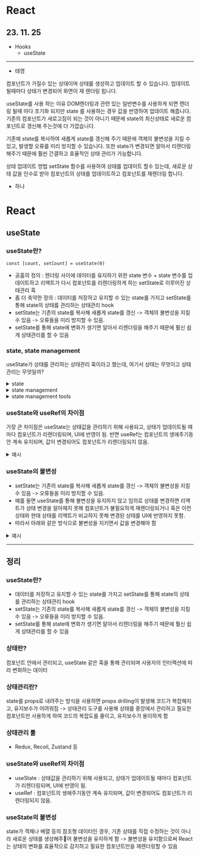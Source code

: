 # React

## 23. 11. 25

- Hooks
  - useState

---

- 태영

컴포넌트가 가질수 있는 상태이며 상태를 생성하고 업데이트 할 수 있습니다.
업데이트 될때마다 상태가 변경되어 화면이 재 렌더링 됩니다.

useState를 사용 하는 이유
DOM렌더링과 관련 있는 일반변수를 사용하게 되면 렌더링 될때 마다 초기화 되지만 state 를 사용하는 경우 값을 반영하여 업데이트 해줍니다.
기존의 컴포넌트가 새로고짐이 되는 것이 아니기 때문에 state의 최신상태로 새로운 컴포넌트로 갱신해 주는것에 더 가깝습니다.

기존에 state를 복사하여 새롭게 state를 갱신해 주기 때문에 객체의 불변성을 지킬 수 있고, 발생할 오류를 미리 방지할 수 있습니다.
또한 state가 변경되면 알아서 리렌더링 해주기 때문에 훨씬 간결하고 효율적인 상태 관리가 가능합니다.

상태 업데이트 방법
setState 함수를 사용하여 상태를 업데이트 할수 있는데, 새로운 상태 값을 인수로 받아 컴포넌트의 상태를 업데이트하고 컴포넌트를 재렌더링 합니다.

- 하나

# React

## useState

### useState란?

```
const [count, setCount] = useState(0)
```

- 공홈의 정의 : 렌더링 사이에 데이터를 유지하기 위한 state 변수 + state 변수를 업데이트하고 리액트가 다시 컴포넌트를 리렌더링하게 하는 setState로 이루어진 상태관리 훅
- 좀 더 축약한 정의 : 데이터를 저장하고 유지할 수 있는 state를 가지고 setState를 통해 state의 상태를 관리하는 상태관리 hook
- setState는 기존의 state를 복사해 새롭게 state를 갱신 -> 객체의 불변성을 지킬 수 있음 -> 오류들을 미리 방지할 수 있음.
- setState를 통해 state에 변화가 생기면 알아서 리렌더링을 해주기 때문에 훨신 쉽게 상태관리를 할 수 있음

### state, state management

useState가 상태를 관리하는 상태관리 훅이라고 했는데, 여기서 상태는 무엇이고 상태 관리는 무엇일까?

<details>
<summary>state</summary>
<div markdown="1">

<p>

> [props](https://legacy.reactjs.org/docs/components-and-props.html) (short for “properties”) and [state](https://legacy.reactjs.org/docs/state-and-lifecycle.html) are both plain JavaScript objects. While both hold information that influences the output of render, they are different in one important way: props get passed to the component (similar to function parameters) whereas state is managed within the component (similar to variables declared within a function).

리액트 공식홈페이지에서는 props와 state 둘 다 렌더링 결과에 영향을 끼치는 일반 자바스크립트 객체라고 정의함.
즉, 둘 다 컴포넌트의 렌더링에 영향을 미치는 데이터임.

props와 state의 차이점은 props는 부모에서 자식컴포넌트로 내려주는 데이터이며, 내려받은 컴포넌트에서 수정이 불가능함
state는 컴포넌트 안에서 관리되는 (함수에서 선언된 변수처럼) 데이터임. useState 같은 훅을 통해 관리되고 사용자의 인터랙션에 따라 변화함 .

즉, state는 사용자와의 인터랙션을 통해 변화하는 데이터임.
예를 들면 좋아요를 누르면 갯수가 변화한다든지, 장바구니에 제품을 담을 때 제품이 추가되고, 삭제할 때는 제품이 삭제되는 등 사용자와의 인터랙션을 통해 상태가 변화하는 것을 볼 수 있음

</p>

</div>
</details>

<details>
<summary>state management</summary>
<div markdown="2">

<p>그렇다면 왜 상태관리가 필요할까?</p>
<p>프로젝트가 커질 수록 상태가 복잡해지기 때문에 효율적으로 상태를 관리하기 위해서 필요함</p>
<p>예를 들어 여러 컴포넌트에서 같은 state를 공유해야하는 일이 생긴다고 가정함.</p>
<p>상위 컴포넌트에서 state를 관리하고 하위 컴포넌트에게 props로 넘겨주는 방식 사용을 사용하게 되는데, 이러한 방식은 복잡성이 증가함. 또한 하위의 하위 컴포넌트에서도 해당 state를 사용해야한다면 props를 계속 내려주어야함(props drilling 발생). 이는 해당 props가 어디서 왔는지 추척하기 어렵게 만듦. 따라서 유지 보수가 어려워짐. </p>
<p>따라서 상태관리 도구를 사용해 상태를 중앙에서 관리하고, 필요한 컴포넌트에게만 제공함으로써 코드의 복잡성을 줄이고 유지보수를 용이하게 할 수 있음 </p>

</div>
</details>

<details>
<summary>state management tools</summary>
<div markdown="3">

<p>

**recoil**

- 전역 상태관리 라이브러리
- 직관적이고 리덕스에 비해 보일러플레이트가 적음
- 러닝커브가 낮다는 장점

recoil은 atom과 selector를 통해 상태를 관리함
먼저 atom을 정의하고 컴포넌트에서 사용 시 useRecoilState, useSetState 등을 사용해 기존의 리액트에서 상태관리를 하는 것과 비슷하게 사용함.
atom 값이 변경되면 해당 atom을 구독하고 있는 모든 컴포넌트가 리렌더링됨.
recoil의 데이터 방향은 리액트처럼 단방향.

**react-query**

- 서버 상태 관리를 할 때 많이 사용
- 직관적이고 서버에서 데이터를 가져오고 캐싱하고 업데이트, 동기화를 하는데 사용
- react-query의 데이터 흐름도 단뱡향

useQuery(fetch)나 useMutation 훅을 사용해 API 호출 정의를 하고 필요에 따라 자동으로 API 호출을 실행함 -> 해당 useQuery나 useMutation을 구독하는 컴포넌트들은 새로운 데이터로 리렌더링됨.
이때 반환된 데이터는 react query가 관리하는 캐시에 저장됨

</p>

</div>
</details>

### useState와 useRef의 차이점

가장 큰 차이점은 useState는 상태값을 관리하기 위해 사용되고, 상태가 업데이트될 때마다 컴포넌트가 리렌더링되며, UI에 반영이 됨.
반면 useRef는 컴포넌트의 생애주기동안 계속 유지되며, 값이 변경되어도 컴포넌트가 리렌더링되지 않음.

<details>
<summary>예시</summary>
<div markdown="4">

```
import { useRef, useState } from 'react;
import "./styles.css";

export default function App() {
  const [stateCount, setStateCount] = useState(0);
  const refCount = useRef(0);

  return (

    <div className="App">
      <button
        onClick={() => {
          setStateCount((prev) => prev + 1);}}> State</button>
      <button
        onClick={() => {
          refCount.current += 1;}} >Ref</button>
      <br />
      <br />
      <div>useState Count: {stateCount}</div>
      <div>useRef Count: {refCount.current}</div>
</div>
);
}
```

<p>
state버튼을 누르면 useState의 stateCount 값이 증가하고, 렌더링되어 변화된 값이 화면에 적용되는 걸 볼 수 있음(해당 상태가 변경될 때마다 컴포넌트가 리렌더링되어 변경된 상태값이 화면에 반영됨)<p>
<p>하지만 ref버튼을 누르면 변경된 값이 화면에 렌더링되고 있지 않음. useRef 내부적으로는 값이 변경되고 있지만 useRef는 current 값이 변경되어도 컴포넌트를 리렌더링하지 않음. 따라서 화면이 리렌더링되지 않으므로 반영이 되고 있지 않을 뿐임.</p>
<p>state 버튼을 다시 눌러 컴포넌트를 리렌더링을 시키면 useRef의 값도 올라감. state가 변경되었을 때, refCount.current의 값도 마찬가지로 화면에 렌더링됨.</p>
<p>useRef는 컴포넌트의 생애주기 동안(언마운트 되기 전까지) 변화하는 값을 가지고 있다가 다른 상태 변경(ex: useState, useReducer 등)으로 인해 컴포넌트가 리렌더링되면 그 시점에서의 최신 refCount.current의 값이 화면에 렌더링됨(useState와 다르게 current의 값이 변화할 때마다 화면 리렌더링x).</p>

</div>
</details>

### useState의 불변성

- setState는 기존의 state를 복사해 새롭게 state를 갱신 -> 객체의 불변성을 지킬 수 있음 -> 오류들을 미리 방지할 수 있음.
- 예를 들면 useState를 통해 불변성을 유지하지 않고 임의로 상태를 변경하면 리액트가 상태 변경을 알아채지 못해 컴포넌트가 불필요하게 재렌더링되거나 혹은 이전 상태와 현태 상태를 리액트가 비교하지 못해 변경된 상태를 UI에 반영하지 못함.
- 따라서 아래와 같은 방식으로 불변성을 지키면서 값을 변경해야 함

<details>
<summary>예시</summary>
<div markdown="5">
<p>
const [item, setItem] = useState(['apple', 'banana', 'orange'])라는 배열을 가진 state가 있다고 가정함
여기에 'peach'를 추가한다고 했을 때 item.push('peach')를 한다면 직접 변경을 하는 것이기 때문에 리액트는 item 배열의 변화를 알지 못함(변경을 할 떄는 setState를 사용해 이전 상태와는 별개의 새로운 상태를 생성하기 때문)
따라서 불변성을 유지하면서 상태를 변경하려면 리액트에서는 다음과 같이 할 수 있음

```
setItem([...item, 'peach'])
```

스프레드 연산자를 사용해 기존 item의 요소들을 새로운 배열에 복사 후 'peach'라는 새로운 요소를 새로운 배열에 추가함. 그러면 기존 item배열은 변하지 않고 기존의 item 배열과는 별개의 새로운 배열이 생성되어 state가 업데이트 됨

</p>
</div>
</details>

---

## 정리

### useState란?

- 데이터를 저장하고 유지할 수 있는 state를 가지고 setState를 통해 state의 상태를 관리하는 상태관리 hook
- setState는 기존의 state를 복사해 새롭게 state를 갱신 -> 객체의 불변성을 지킬 수 있음 -> 오류들을 미리 방지할 수 있음.
- setState를 통해 state에 변화가 생기면 알아서 리렌더링을 해주기 때문에 훨신 쉽게 상태관리를 할 수 있음

### 상태란?

컴포넌트 안에서 관리되고, useState 같은 훅을 통해 관리되며 사용자의 인터랙션에 따라 변화하는 데이터

### 상태관리란?

state를 props로 내려주는 방식을 사용하면 props drilling이 발생해 코드가 복잡해지고, 유지보수가 어려워짐 -> 상태관리 도구를 사용해 상태를 중앙에서 관리하고 필요한 컴포넌트만 사용하게 하여 코드의 복잡도를 줄이고, 유지보수가 용이하게 함

### 상태관리 툴

- Redux, Recoil, Zustand 등

### useState와 useRef의 차이점

- useState : 상태값을 관리하기 위해 사용되고, 상태가 업데이트될 때마다 컴포넌트가 리렌더링되며, UI에 반영이 됨.
- useRef : 컴포넌트의 생애주기동안 계속 유지되며, 값이 변경되어도 컴포넌트가 리렌더링되지 않음.

### useState의 불변성

state가 객체나 배열 등의 참조형 데이터인 경우, 기존 상태를 직접 수정하는 것이 아니라 새로운 상태를 생성해주어 불변성을 유지하게 함 -> 불변성을 유지함으로써 React는 상태의 변화를 효율적으로 감지하고 필요한 컴포넌트만을 재렌더링할 수 있음
